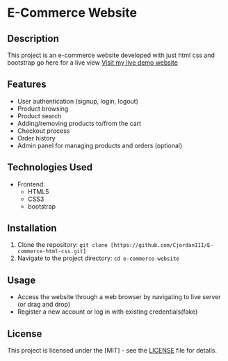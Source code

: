 # E-Commerce Website

## Description

This project is an e-commerce website developed with just html css and bootstrap go here for a live view [Visit my live demo website](https://e-commerce-html-css.netlify.app)

## Features

- User authentication (signup, login, logout)
- Product browsing
- Product search
- Adding/removing products to/from the cart
- Checkout process
- Order history
- Admin panel for managing products and orders (optional)

## Technologies Used

- Frontend:
  - HTML5
  - CSS3
  - bootstrap

## Installation

1. Clone the repository: `git clone [https://github.com/CjordanIII/E-commerce-html-css.git]`
2. Navigate to the project directory: `cd e-commerce-website`

## Usage

- Access the website through a web browser by navigating to live server (or drag and drop)
- Register a new account or log in with existing credentials(fake)

## License

This project is licensed under the [MIT] - see the [LICENSE](LICENSE) file for details.
